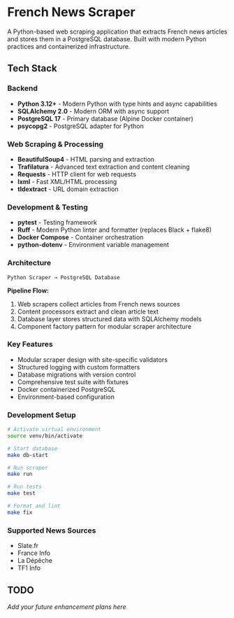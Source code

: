 # French News Scraper

A Python-based web scraping application that extracts French news articles and stores them in a PostgreSQL database. Built with modern Python practices and containerized infrastructure.

## Tech Stack

### Backend
- **Python 3.12+** - Modern Python with type hints and async capabilities
- **SQLAlchemy 2.0** - Modern ORM with async support
- **PostgreSQL 17** - Primary database (Alpine Docker container)
- **psycopg2** - PostgreSQL adapter for Python

### Web Scraping & Processing
- **BeautifulSoup4** - HTML parsing and extraction
- **Trafilatura** - Advanced text extraction and content cleaning
- **Requests** - HTTP client for web requests
- **lxml** - Fast XML/HTML processing
- **tldextract** - URL domain extraction

### Development & Testing
- **pytest** - Testing framework
- **Ruff** - Modern Python linter and formatter (replaces Black + flake8)
- **Docker Compose** - Container orchestration
- **python-dotenv** - Environment variable management

### Architecture
```
Python Scraper → PostgreSQL Database
```

**Pipeline Flow:**
1. Web scrapers collect articles from French news sources
2. Content processors extract and clean article text
3. Database layer stores structured data with SQLAlchemy models
4. Component factory pattern for modular scraper architecture

### Key Features
- Modular scraper design with site-specific validators
- Structured logging with custom formatters
- Database migrations with version control
- Comprehensive test suite with fixtures
- Docker containerized PostgreSQL
- Environment-based configuration

### Development Setup
```bash
# Activate virtual environment
source venv/bin/activate

# Start database
make db-start

# Run scraper
make run

# Run tests
make test

# Format and lint
make fix
```

### Supported News Sources
- Slate.fr
- France Info
- La Dépêche
- TF1 Info

## TODO

*Add your future enhancement plans here*